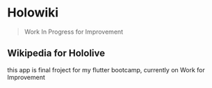 # Holowiki

> Work In Progress for Improvement

## Wikipedia for Hololive

this app is final froject for my flutter bootcamp, currently
on Work for Improvement

